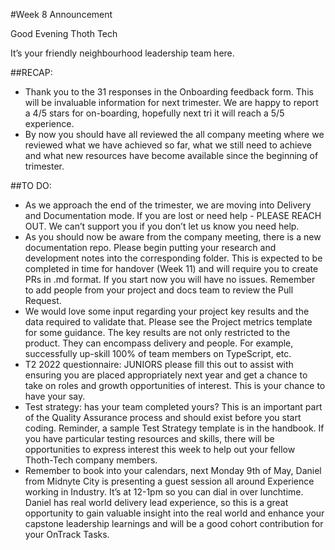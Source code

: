 #Week 8 Announcement

Good Evening Thoth Tech

It’s your friendly neighbourhood leadership team here.

##RECAP:

- Thank you to the 31 responses in the Onboarding feedback form. This will be invaluable information for next trimester. We are happy to report a 4/5 stars for on-boarding, hopefully next tri it will reach a 5/5 experience.
- By now you should have all reviewed the all company meeting where we reviewed what we have achieved so far, what we still need to achieve and what new resources have become available since the beginning of trimester.

##TO DO:

- As we approach the end of the trimester, we are moving into Delivery and Documentation mode. If you are lost or need help - PLEASE REACH OUT. We can’t support you if you don’t let us know you need help.
- As you should now be aware from the company meeting, there is a new documentation repo. Please begin putting your research and development notes into the corresponding folder. This is expected to be completed in time for handover (Week 11) and will require you to create PRs in .md format. If you start now you will have no issues. Remember to add people from your project and docs team to review the Pull Request.
- We would love some input regarding your project key results and the data required to validate that. Please see the Project metrics template for some guidance. The key results are not only restricted to the product. They can encompass delivery and people. For example, successfully up-skill 100% of team members on TypeScript, etc.
- T2 2022 questionnaire: JUNIORS please fill this out to assist with ensuring you are placed appropriately next year and get a chance to take on roles and growth opportunities of interest. This is your chance to have your say.
- Test strategy: has your team completed yours? This is an important part of the Quality Assurance process and should exist before you start coding. Reminder, a sample Test Strategy template is in the handbook. If you have particular testing resources and skills, there will be opportunities to express interest this week to help out your fellow Thoth-Tech company members.
- Remember to book into your calendars, next Monday 9th of May, Daniel from Midnyte City is presenting a guest session all around Experience working in Industry. It’s at 12-1pm so you can dial in over lunchtime. Daniel has real world delivery lead experience, so this is a great opportunity to gain valuable insight into the real world and enhance your capstone leadership learnings and will be a good cohort contribution for your OnTrack Tasks.
